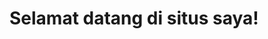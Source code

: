 <!DOCTYPE html>
<html>
  <head>
    <meta charset="UTF-8">
    <meta name="google-site-verification" content="Yh-iYGIfyEtJnrZ8Ou0Go6ACh7mnMU3XMAso8MhhwjE" />
    <title>Beranda</title>
  </head>
  <body>
    <h1>Selamat datang di situs saya!</h1>
  </body>
</html>
